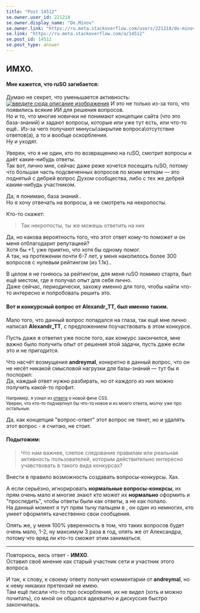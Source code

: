 ```yaml
---
title: "Post 14512"
se.owner.user_id: 221218
se.owner.display_name: "De.Minov"
se.owner.link: "https://ru.meta.stackoverflow.com/users/221218/de-minov"
se.link: "https://ru.meta.stackoverflow.com/a/14512"
se.post_id: 14512
se.post_type: answer
---
```

<h2>ИМХО.</h2>
<h4>Мне кажется, что ruSO загибается:</h4>
<p>Думаю не секрет, что уменьшается активность:
<a href="https://i.sstatic.net/cWd67DTg.png" rel="nofollow noreferrer"><img src="https://i.sstatic.net/cWd67DTg.png" alt="введите сюда описание изображения" /></a>
И это не только из-за того, что появились всякие ИИ для решения вопросов.<br />
Но и то, что многие новички не понимают концепции сайта (что это база-знаний) и задают вопросы, которые или уже тут есть, или что-то ещё.. Из-за чего получают минусы\закрытие вопроса\отсутствие ответов(а), а то и вообще оскорбления.<br />
Ну и уходят.</p>
<p>Уверен, что я не один, кто по возвращению на ruSO, смотрит вопросы и даёт какие-нибудь ответы.<br />
Так вот, лично мне, сейчас даже реже хочется посещать ruSO, потому что большая часть подсвеченных вопросов по моим меткам — это поднятый с дебрей вопрос Духом сообщества, либо с тех же дебрей каким-нибудь участником.</p>
<p>Да, я понимаю, база знаний..<br />
Но я хочу отвечать на вопросы, а не смотреть на некропосты.</p>
<p>Кто-то скажет:</p>
<blockquote>
<p>Так некропосты, ты же можешь ответить на них</p>
</blockquote>
<p>Да, но какова вероятность того, что этот ответ кому-то поможет и он меня отблагодарит репутацией?<br />
Хотя бы +1, уже приятно, что хотя бы одному помог.<br />
А так, на протяжении почти 6-7 лет, у меня накопилось более 300 вопросов с нулевым рейтингом (из 1.1к)..</p>
<p>В целом я не гоняюсь за рейтингом, для меня ruSO помимо старта, был ещё местом, где я получал опыт для себя лично.<br />
Даже сейчас, периодически, захожу именно для того, чтобы найти что-то интересно и попробовать решить это.</p>
<h4>Вот и конкурсный вопрос от Alexandr_TT, был именно таким.</h4>
<p>Мало того, что данный вопрос попадался на глаза, так ещё мне лично написал <strong>Alexandr_TT</strong>, с предложением поучаствовать в этом конкурсе.</p>
<p>Пусть даже я ответил уже после того, как конкурс закончился, мне важно было получить опыт от решения этой задачи, пусть даже если это и не пригодится.</p>
<p>Что насчёт возмущения <strong>andreymal</strong>, конкретно в данный вопрос, что он не несёт никакой смысловой нагрузки для базы-знаний — тут бы я поспорил:<br />
Да, каждый ответ нужно разбирать, но от каждого из них можно получить какой-то профит.</p>
<p><sup>Например, я узнал из <a href="https://ru.stackoverflow.com/a/1603432/221218">ответа</a> о новой фиче CSS.<br />
Уверен, что кто-то подчерпнул бы что-то новое и из моего ответа, молчу уже про остальные.</sup></p>
<p>Да, как концепция &quot;вопрос-ответ&quot; этот вопрос не тянет, но и удалять этот вопрос - я считаю, не стоит.</p>
<h4>Подытожим:</h4>
<blockquote>
<p>Что нам важнее, слепое следование правилам или реальная активность пользователей, которым действительно интересно учавствовать в такого вида конкурсах?</p>
</blockquote>
<p>Внести в правило возможность создавать вопросы-конкурсы. Хах.</p>
<p>А если серьёзно, игнорировать <strong>нормальные вопросы-конкрсы</strong>, их прям очень мало и многие знают кто может их <strong>нормально</strong> оформить и &quot;проследить&quot;, чтобы ответы были как ответы, а не как попало.<br />
На данный момент я тут прям тычу пальцем в , он один из немногих, кто умеет оформлять качественно свои сообщения.</p>
<p>Опять же, у меня 100% уверенность в том, что таких вопросов будет очень мало, 1-2, ну максимум 3 раза в год, опять же от Александра, потому что вряд ли кто-то сможет этим заниматься.</p>
<hr />
<p>Повторюсь, весь ответ - <strong>ИМХО</strong>.<br />
Оставил своё мнение как старый участник сети и участник этого вопроса.</p>
<p>И так, к слову, к своему ответу получил комментарии от <strong>andreymal</strong>, но к нему никаких претензий не имею.<br />
Там ещё писали что-то про оскорбления, их не видел (хоть и можно почитать), со мной он общался адекватно и дискуссия быстро закончилась.</p>
